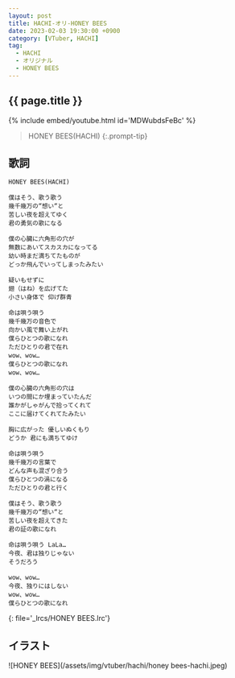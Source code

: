```yaml
---
layout: post
title: HACHI-オリ-HONEY BEES
date: 2023-02-03 19:30:00 +0900
category: [VTuber, HACHI]
tag: 
  - HACHI
  - オリジナル
  - HONEY BEES
---
```


## {{ page.title }}

{% include embed/youtube.html id='MDWubdsFeBc' %}

> HONEY BEES(HACHI)
{:.prompt-tip}

## 歌詞

```
HONEY BEES(HACHI)

僕はそう、歌う歌う
幾千幾万の“想い“と
苦しい夜を超えてゆく
君の勇気の歌になる

僕の心臓に六角形の穴が
無数にあいてスカスカになってる
幼い時まだ満ちてたものが
どっか飛んでいってしまったみたい

疑いもせずに
翅（はね）を広げてた
小さい身体で 仰げ群青

命は唄う唄う
幾千幾万の音色で
向かい風で舞い上がれ
僕らひとつの歌になれ
ただひとりの君で在れ
wow、wow…
僕らひとつの歌になれ
wow、wow…

僕の心臓の六角形の穴は
いつの間にか埋まっていたんだ
誰かがしゃがんで拾ってくれて
ここに届けてくれてたみたい

胸に広がった 優しいぬくもり
どうか 君にも満ちてゆけ

命は唄う唄う
幾千幾万の言葉で
どんな声も混ざり合う
僕らひとつの渦になる
ただひとりの君と行く

僕はそう、歌う歌う
幾千幾万の“想い“と
苦しい夜を超えてきた
君の証の歌になれ

命は唄う唄う LaLa…
今夜、君は独りじゃない　
そうだろう

wow、wow…
今夜、独りにはしない
wow、wow…
僕らひとつの歌になれ
```
{: file='_lrcs/HONEY BEES.lrc'}

## イラスト

![HONEY BEES](/assets/img/vtuber/hachi/honey bees-hachi.jpeg)
